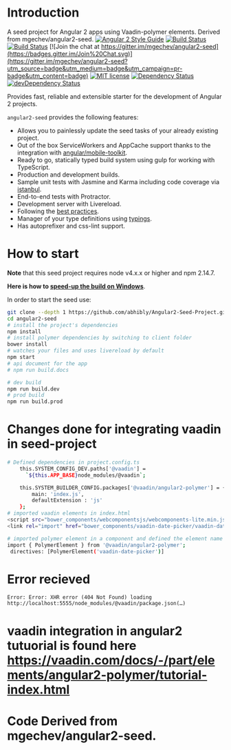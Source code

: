 # Introduction
A seed project for Angular 2 apps using Vaadin-polymer elements. Derived from mgechev/angular2-seed.
[![Angular 2 Style Guide](https://mgechev.github.io/angular2-style-guide/images/badge.svg)](https://angular.io/styleguide)
[![Build Status](https://travis-ci.org/mgechev/angular2-seed.svg?branch=master)](https://travis-ci.org/mgechev/angular2-seed)
[![Build Status](https://ci.appveyor.com/api/projects/status/github/mgechev/angular2-seed?svg=true)](https://ci.appveyor.com/project/mgechev/angular2-seed)
[![Join the chat at https://gitter.im/mgechev/angular2-seed](https://badges.gitter.im/Join%20Chat.svg)](https://gitter.im/mgechev/angular2-seed?utm_source=badge&utm_medium=badge&utm_campaign=pr-badge&utm_content=badge)
[![MIT license](http://img.shields.io/badge/license-MIT-brightgreen.svg)](http://opensource.org/licenses/MIT)
[![Dependency Status](https://david-dm.org/mgechev/angular2-seed.svg)](https://david-dm.org/mgechev/angular2-seed)
[![devDependency Status](https://david-dm.org/mgechev/angular2-seed/dev-status.svg)](https://david-dm.org/mgechev/angular2-seed#info=devDependencies)

Provides fast, reliable and extensible starter for the development of Angular 2 projects.

`angular2-seed` provides the following features:

- Allows you to painlessly update the seed tasks of your already existing project.
- Out of the box ServiceWorkers and AppCache support thanks to the integration with [angular/mobile-toolkit](https://github.com/angular/mobile-toolkit).
- Ready to go, statically typed build system using gulp for working with TypeScript.
- Production and development builds.
- Sample unit tests with Jasmine and Karma including code coverage via [istanbul](https://gotwarlost.github.io/istanbul/).
- End-to-end tests with Protractor.
- Development server with Livereload.
- Following the [best practices](https://angular.io/styleguide).
- Manager of your type definitions using [typings](https://github.com/typings/typings).
- Has autoprefixer and css-lint support.

# How to start

**Note** that this seed project requires node v4.x.x or higher and npm 2.14.7.

**Here is how to [speed-up the build on Windows](https://github.com/mgechev/angular2-seed/wiki/Speed-up-the-build-on-Windows)**.

In order to start the seed use:


```bash
git clone --depth 1 https://github.com/abhibly/Angular2-Seed-Project.git
cd angular2-seed
# install the project's dependencies
npm install
# install polymer dependencies by switching to client folder
bower install
# watches your files and uses livereload by default
npm start
# api document for the app
# npm run build.docs

# dev build
npm run build.dev
# prod build
npm run build.prod
```
# Changes done for integrating vaadin in seed-project
```bash
# Defined dependencies in project.config.ts
    this.SYSTEM_CONFIG_DEV.paths['@vaadin'] =
      `${this.APP_BASE}node_modules/@vaadin`;

    this.SYSTEM_BUILDER_CONFIG.packages['@vaadin/angular2-polymer'] = {
        main: 'index.js',
        defaultExtension : 'js'
    };
# imported vaadin elements in index.html
<script src="bower_components/webcomponentsjs/webcomponents-lite.min.js"></script>
<link rel="import" href="bower_components/vaadin-date-picker/vaadin-date-picker.html">

# imported polymer element in a component and defined the element name in directives list
import { PolymerElement } from '@vaadin/angular2-polymer';
 directives: [PolymerElement('vaadin-date-picker')]
 ```
 # Error recieved
 
 ```
Error: Error: XHR error (404 Not Found) loading http://localhost:5555/node_modules/@vaadin/package.json(…)
 
 ```
 # vaadin integration in angular2 tutuorial is found here https://vaadin.com/docs/-/part/elements/angular2-polymer/tutorial-index.html
# Code Derived from mgechev/angular2-seed. 
